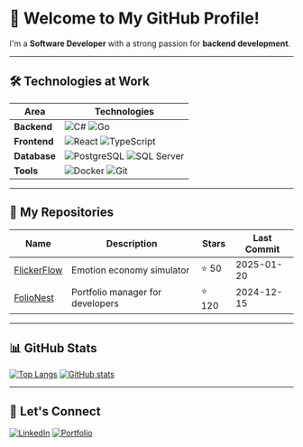 # 👋 Welcome to My GitHub Profile!

I'm a **Software Developer** with a strong passion for **backend development**.

---

## 🛠 Technologies at Work
| Area         | Technologies                                   |
|--------------|-----------------------------------------------|
| **Backend**  | ![C#](https://img.shields.io/badge/-C%23-blue) ![Go](https://img.shields.io/badge/-Go-blue) |
| **Frontend** | ![React](https://img.shields.io/badge/-React-blue) ![TypeScript](https://img.shields.io/badge/-TypeScript-blue) |
| **Database** | ![PostgreSQL](https://img.shields.io/badge/-PostgreSQL-blue) ![SQL Server](https://img.shields.io/badge/-SQL%20Server-blue) |
| **Tools**    | ![Docker](https://img.shields.io/badge/-Docker-blue) ![Git](https://img.shields.io/badge/-Git-blue) |

---

## 🌟 My Repositories
| Name | Description | Stars | Last Commit |
|------|-------------|-------|-------------|
| [FlickerFlow](https://github.com/username/FlickerFlow) | Emotion economy simulator | ⭐️ 50 | 2025-01-20 |
| [FolioNest](https://github.com/username/FolioNest) | Portfolio manager for developers | ⭐️ 120 | 2024-12-15 |

---

## 📊 GitHub Stats
[![Top Langs](https://github-readme-stats.vercel.app/api/top-langs/?username=yourusername&layout=compact)](https://github.com/yourusername)
[![GitHub stats](https://github-readme-stats.vercel.app/api?username=yourusername&show_icons=true&count_private=true)](https://github.com/yourusername)

---

## 🤝 Let's Connect
[![LinkedIn](https://img.shields.io/badge/LinkedIn-Profile-blue)](https://www.linkedin.com/in/yourusername/)
[![Portfolio](https://img.shields.io/badge/-Portfolio-brightgreen)](https://yourportfolio.com)
